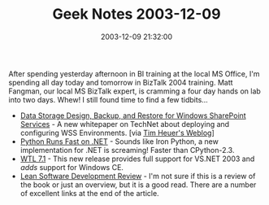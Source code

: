 ﻿---
layout: post
title: "Geek Notes 2003-12-09"
comments: false
date: 2003-12-09 21:32:00
categories:
 - Technology
subtext-id: 751ca0d0-a9e7-4e5e-b64e-90fabbec5b46
alias: /blog/Geek-Notes-2003-12-09.aspx
---


After spending yesterday afternoon in BI training at the local MS Office, I'm spending all day today and tomorrow in BizTalk 2004 training. Matt Fangman, our local MS BizTalk expert, is cramming a four day hands on lab into two days. Whew! I still found time to find a few tidbits... 

  * [Data Storage Design, Backup, and Restore for Windows SharePoint Services](http://www.microsoft.com/technet/treeview/default.asp?url=/technet/prodtechnol/windowsserver2003/technologies/sharepoint/wssipo2D.asp) - A new whitepaper on TechNet about deploying and configuring WSS Environments. [via [Tim Heuer's Weblog](http://timheuer.com/blog/posts/297.aspx)]
  * [Python Runs Fast on .NET](http://primates.ximian.com/~miguel/archive/2003/Dec-09.html) - Sounds like Iron Python, a new implementation for .NET is screaming! Faster than CPython-2.3.
  * [WTL 7.1](http://www.microsoft.com/downloads/details.aspx?familyid=1be1eb52-aa96-4685-99a5-4256737781c5&displaylang=en) - This new release provides full support for VS.NET 2003 and _adds_ support for Windows CE.
  * [Lean Software Development Review](http://dotnetjunkies.com/weblog/darrell.norton/posts/4306.aspx) - I'm not sure if this is a review of the book or just an overview, but it is a good read. There are a number of excellent links at the end of the article.
